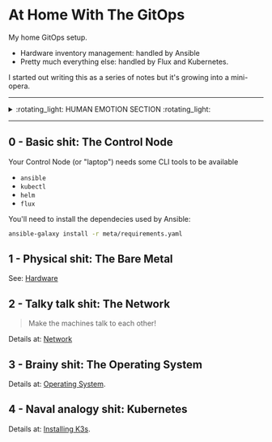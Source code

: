 # At Home With The GitOps

My home GitOps setup.

* Hardware inventory management: handled by Ansible 
* Pretty much everything else: handled by Flux and Kubernetes.

I started out writing this as a series of notes but it's growing into a mini-opera.

---

<details>
  <summary>:rotating_light: HUMAN EMOTION SECTION :rotating_light:</summary>
  
## HUMAN EMOTION: PLEASE LEAVE IF YOU ARE TOO TECHY

![](https://media.giphy.com/media/13f5iwTRuiEjjW/giphy.gif)

This is all part of a huge learning and emotional experience for me. I spent a lot of 2020 and 2021 in hospital, dealing with a lot of medica shit. When I got out my brain decided that I needed to make some changes to my life. So one of those things was to make a BIG BIG BIG career change from Frontend Development (and tbh mostly being a manager and therefore mostly a spreadsheet pilot) to infrastructure & Platform Engineering as an actual engineer and not a maanger.

Part of skilling up in this new role has been doing some stuff on the side. This is one of those things.

So if you see mistakes in this repo it's because I'm new at all this. But on the brifht side I think I'm coming into this strong: I'm massively ADHD and a junior-grade space cadet my brain tens to work well at fitting things together and thinking in terms of systems, so I think I'm pretty suited for this kind thing.

BUT ENOUGH CHAT. MORE CODE.

</details>

---

## 0 - Basic shit: The Control Node

Your Control Node (or "laptop") needs some CLI tools to be available

- `ansible`
- `kubectl`
- `helm`
- `flux`

You'll need to install the dependecies used by Ansible:

```bash
ansible-galaxy install -r meta/requirements.yaml  
```

## 1 - Physical shit: The Bare Metal

See: [Hardware](docs/hardware.md)

## 2 - Talky talk shit: The Network

> Make the machines talk to each other!

Details at: [Network](docs/network.md)

## 3 - Brainy shit: The Operating System

Details at: [Operating System](docs/operating-system.md).

## 4 - Naval analogy shit: Kubernetes

Details at: [Installing K3s](docs/kubernetes.md).
